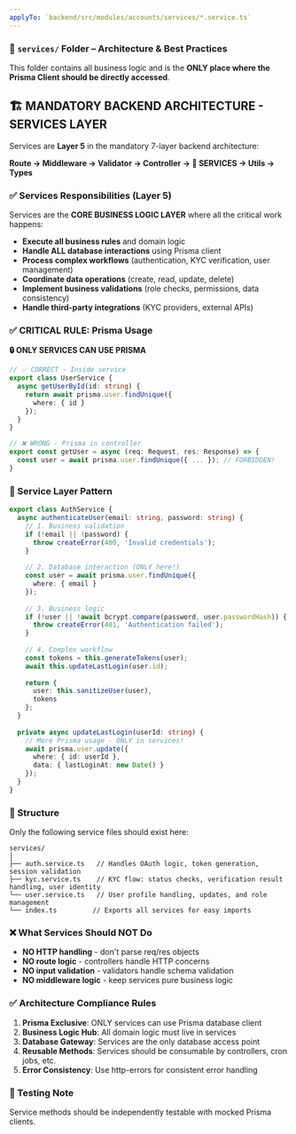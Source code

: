 ```yaml
---
applyTo: `backend/src/modules/accounts/services/*.service.ts`  
---
```


### 📁 `services/` Folder – Architecture & Best Practices

This folder contains all business logic and is the **ONLY place where the Prisma Client should be directly accessed**.

## 🏗️ MANDATORY BACKEND ARCHITECTURE - SERVICES LAYER

Services are **Layer 5** in the mandatory 7-layer backend architecture:

**Route → Middleware → Validator → Controller → 🎯 SERVICES → Utils → Types**

### ✅ Services Responsibilities (Layer 5)

Services are the **CORE BUSINESS LOGIC LAYER** where all the critical work happens:

- **Execute all business rules** and domain logic
- **Handle ALL database interactions** using Prisma client
- **Process complex workflows** (authentication, KYC verification, user management)
- **Coordinate data operations** (create, read, update, delete)
- **Implement business validations** (role checks, permissions, data consistency)
- **Handle third-party integrations** (KYC providers, external APIs)

### ✅ CRITICAL RULE: Prisma Usage

**🔒 ONLY SERVICES CAN USE PRISMA**

```typescript
// ✅ CORRECT - Inside service
export class UserService {
  async getUserById(id: string) {
    return await prisma.user.findUnique({
      where: { id }
    });
  }
}

// ❌ WRONG - Prisma in controller
export const getUser = async (req: Request, res: Response) => {
  const user = await prisma.user.findUnique({ ... }); // FORBIDDEN!
}
```

### 🔄 Service Layer Pattern

```typescript
export class AuthService {
  async authenticateUser(email: string, password: string) {
    // 1. Business validation
    if (!email || !password) {
      throw createError(400, 'Invalid credentials');
    }
    
    // 2. Database interaction (ONLY here!)
    const user = await prisma.user.findUnique({
      where: { email }
    });
    
    // 3. Business logic
    if (!user || !await bcrypt.compare(password, user.passwordHash)) {
      throw createError(401, 'Authentication failed');
    }
    
    // 4. Complex workflow
    const tokens = this.generateTokens(user);
    await this.updateLastLogin(user.id);
    
    return {
      user: this.sanitizeUser(user),
      tokens
    };
  }
  
  private async updateLastLogin(userId: string) {
    // More Prisma usage - ONLY in services!
    await prisma.user.update({
      where: { id: userId },
      data: { lastLoginAt: new Date() }
    });
  }
}
```

### 📌 Structure

Only the following service files should exist here:

```
services/
│
├── auth.service.ts   // Handles OAuth logic, token generation, session validation
├── kyc.service.ts    // KYC flow: status checks, verification result handling, user identity
└── user.service.ts   // User profile handling, updates, and role management
└── index.ts         // Exports all services for easy imports
```

### ❌ What Services Should NOT Do

- **NO HTTP handling** - don't parse req/res objects
- **NO route logic** - controllers handle HTTP concerns
- **NO input validation** - validators handle schema validation
- **NO middleware logic** - keep services pure business logic

### ✅ Architecture Compliance Rules

1. **Prisma Exclusive**: ONLY services can use Prisma database client
2. **Business Logic Hub**: All domain logic must live in services
3. **Database Gateway**: Services are the only database access point
4. **Reusable Methods**: Services should be consumable by controllers, cron jobs, etc.
5. **Error Consistency**: Use http-errors for consistent error handling

### 🧪 Testing Note

Service methods should be independently testable with mocked Prisma clients.

